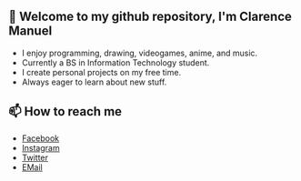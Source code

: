 ## 👋 Welcome to my github repository, I'm Clarence Manuel
- I enjoy programming, drawing, videogames, anime, and music.
- Currently a BS in Information Technology student.
- I create personal projects on my free time.
- Always eager to learn about new stuff.

## 📫 How to reach me
- [Facebook](https://www.facebook.com/rencedm112)
- [Instagram](https://www.instagram.com/rencedm112)
- [Twitter](https://www.twitter.com/rencedm112)
- [EMail](mailto:rencedm112@gmail.com)
<!---
cs-clarence/cs-clarence is a ✨ special ✨ repository because its `README.md` (this file) appears on your GitHub profile.
You can click the Preview link to take a look at your changes.
--->
